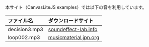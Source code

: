 本サイト（CanvasLiteJS examples）では以下の音を利用しています。

|ファイル名|ダウンロードサイト|
|:--|:--|
|decision3.mp3|[soundeffect-lab.info](https://soundeffect-lab.info/sound/button/)|
|loop002.mp3|[musicmaterial.jpn.org](http://musicmaterial.jpn.org/loop_top.htm)|
